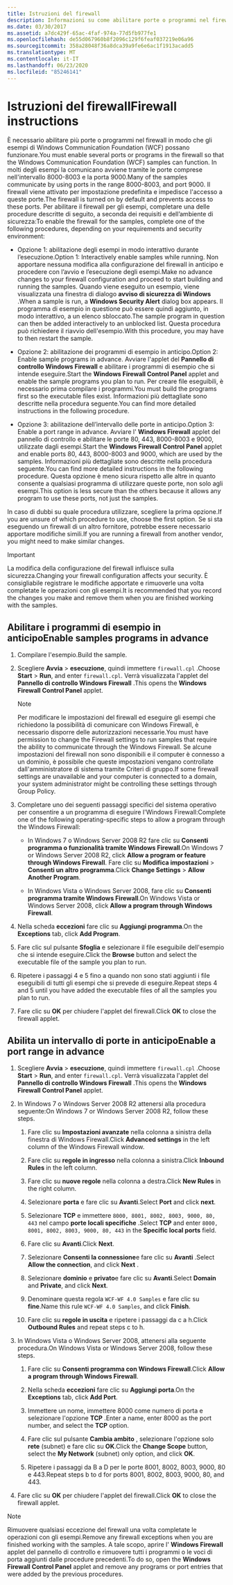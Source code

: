 ```yaml
---
title: Istruzioni del firewall
description: Informazioni su come abilitare porte o programmi nel firewall per gli esempi di WCF. Usare una di queste procedure, a seconda dei requisiti e dell'ambiente di sicurezza.
ms.date: 03/30/2017
ms.assetid: a7dc429f-65ac-4faf-974a-77d5fb977fe1
ms.openlocfilehash: de55d067960b8f2096c129f6feaf037219e06a96
ms.sourcegitcommit: 358a28048f36a8dca39a9fe6e6ac1f1913acadd5
ms.translationtype: MT
ms.contentlocale: it-IT
ms.lasthandoff: 06/23/2020
ms.locfileid: "85246141"
---
```

# <a name="firewall-instructions"></a><span data-ttu-id="d3a56-104">Istruzioni del firewall</span><span class="sxs-lookup"><span data-stu-id="d3a56-104">Firewall instructions</span></span>

<span data-ttu-id="d3a56-105">È necessario abilitare più porte o programmi nel firewall in modo che gli esempi di Windows Communication Foundation (WCF) possano funzionare.</span><span class="sxs-lookup"><span data-stu-id="d3a56-105">You must enable several ports or programs in the firewall so that the Windows Communication Foundation (WCF) samples can function.</span></span> <span data-ttu-id="d3a56-106">In molti degli esempi la comunicano avviene tramite le porte comprese nell'intervallo 8000-8003 e la porta 9000.</span><span class="sxs-lookup"><span data-stu-id="d3a56-106">Many of the samples communicate by using ports in the range 8000-8003, and port 9000.</span></span> <span data-ttu-id="d3a56-107">Il firewall viene attivato per impostazione predefinita e impedisce l'accesso a queste porte.</span><span class="sxs-lookup"><span data-stu-id="d3a56-107">The firewall is turned on by default and prevents access to these ports.</span></span> <span data-ttu-id="d3a56-108">Per abilitare il firewall per gli esempi, completare una delle procedure descritte di seguito, a seconda dei requisiti e dell’ambiente di sicurezza:</span><span class="sxs-lookup"><span data-stu-id="d3a56-108">To enable the firewall for the samples, complete one of the following procedures, depending on your requirements and security environment:</span></span>

- <span data-ttu-id="d3a56-109">Opzione 1: abilitazione degli esempi in modo interattivo durante l’esecuzione.</span><span class="sxs-lookup"><span data-stu-id="d3a56-109">Option 1: Interactively enable samples while running.</span></span> <span data-ttu-id="d3a56-110">Non apportare nessuna modifica alla configurazione del firewall in anticipo e procedere con l’avvio e l’esecuzione degli esempi.</span><span class="sxs-lookup"><span data-stu-id="d3a56-110">Make no advance changes to your firewall configuration and proceed to start building and running the samples.</span></span> <span data-ttu-id="d3a56-111">Quando viene eseguito un esempio, viene visualizzata una finestra di dialogo **avviso di sicurezza di Windows** .</span><span class="sxs-lookup"><span data-stu-id="d3a56-111">When a sample is run, a **Windows Security Alert** dialog box appears.</span></span> <span data-ttu-id="d3a56-112">Il programma di esempio in questione può essere quindi aggiunto, in modo interattivo, a un elenco sbloccato.</span><span class="sxs-lookup"><span data-stu-id="d3a56-112">The sample program in question can then be added interactively to an unblocked list.</span></span> <span data-ttu-id="d3a56-113">Questa procedura può richiedere il riavvio dell'esempio.</span><span class="sxs-lookup"><span data-stu-id="d3a56-113">With this procedure, you may have to then restart the sample.</span></span>

- <span data-ttu-id="d3a56-114">Opzione 2: abilitazione dei programmi di esempio in anticipo.</span><span class="sxs-lookup"><span data-stu-id="d3a56-114">Option 2: Enable sample programs in advance.</span></span> <span data-ttu-id="d3a56-115">Avviare l'applet del **Pannello di controllo Windows Firewall** e abilitare i programmi di esempio che si intende eseguire.</span><span class="sxs-lookup"><span data-stu-id="d3a56-115">Start the **Windows Firewall Control Panel** applet and enable the sample programs you plan to run.</span></span> <span data-ttu-id="d3a56-116">Per creare file eseguibili, è necessario prima compilare i programmi.</span><span class="sxs-lookup"><span data-stu-id="d3a56-116">You must build the programs first so the executable files exist.</span></span> <span data-ttu-id="d3a56-117">Informazioni più dettagliate sono descritte nella procedura seguente.</span><span class="sxs-lookup"><span data-stu-id="d3a56-117">You can find more detailed instructions in the following procedure.</span></span>

- <span data-ttu-id="d3a56-118">Opzione 3: abilitazione dell’intervallo delle porte in anticipo.</span><span class="sxs-lookup"><span data-stu-id="d3a56-118">Option 3: Enable a port range in advance.</span></span> <span data-ttu-id="d3a56-119">Avviare l' **Windows Firewall** applet del pannello di controllo e abilitare le porte 80, 443, 8000-8003 e 9000, utilizzate dagli esempi.</span><span class="sxs-lookup"><span data-stu-id="d3a56-119">Start the **Windows Firewall Control Panel** applet and enable ports 80, 443, 8000-8003 and 9000, which are used by the samples.</span></span> <span data-ttu-id="d3a56-120">Informazioni più dettagliate sono descritte nella procedura seguente.</span><span class="sxs-lookup"><span data-stu-id="d3a56-120">You can find more detailed instructions in the following procedure.</span></span> <span data-ttu-id="d3a56-121">Questa opzione è meno sicura rispetto alle altre in quanto consente a qualsiasi programma di utilizzare queste porte, non solo agli esempi.</span><span class="sxs-lookup"><span data-stu-id="d3a56-121">This option is less secure than the others because it allows any program to use these ports, not just the samples.</span></span>

<span data-ttu-id="d3a56-122">In caso di dubbi su quale procedura utilizzare, scegliere la prima opzione.</span><span class="sxs-lookup"><span data-stu-id="d3a56-122">If you are unsure of which procedure to use, choose the first option.</span></span> <span data-ttu-id="d3a56-123">Se si sta eseguendo un firewall di un altro fornitore, potrebbe essere necessario apportare modifiche simili.</span><span class="sxs-lookup"><span data-stu-id="d3a56-123">If you are running a firewall from another vendor, you might need to make similar changes.</span></span>

> [!IMPORTANT]
> <span data-ttu-id="d3a56-124">La modifica della configurazione del firewall influisce sulla sicurezza.</span><span class="sxs-lookup"><span data-stu-id="d3a56-124">Changing your firewall configuration affects your security.</span></span> <span data-ttu-id="d3a56-125">È consigliabile registrare le modifiche apportate e rimuoverle una volta completate le operazioni con gli esempi.</span><span class="sxs-lookup"><span data-stu-id="d3a56-125">It is recommended that you record the changes you make and remove them when you are finished working with the samples.</span></span>

## <a name="enable-samples-programs-in-advance"></a><span data-ttu-id="d3a56-126">Abilitare i programmi di esempio in anticipo</span><span class="sxs-lookup"><span data-stu-id="d3a56-126">Enable samples programs in advance</span></span>

1. <span data-ttu-id="d3a56-127">Compilare l'esempio.</span><span class="sxs-lookup"><span data-stu-id="d3a56-127">Build the sample.</span></span>

2. <span data-ttu-id="d3a56-128">Scegliere **Avvia**  >  **esecuzione**, quindi immettere `firewall.cpl` .</span><span class="sxs-lookup"><span data-stu-id="d3a56-128">Choose **Start** > **Run**, and enter `firewall.cpl`.</span></span> <span data-ttu-id="d3a56-129">Verrà visualizzata l'applet del **Pannello di controllo Windows Firewall** .</span><span class="sxs-lookup"><span data-stu-id="d3a56-129">This opens the **Windows Firewall Control Panel** applet.</span></span>

    > [!NOTE]
    > <span data-ttu-id="d3a56-130">Per modificare le impostazioni del firewall ed eseguire gli esempi che richiedono la possibilità di comunicare con Windows Firewall, è necessario disporre delle autorizzazioni necessarie.</span><span class="sxs-lookup"><span data-stu-id="d3a56-130">You must have permission to change the Firewall settings to run samples that require the ability to communicate through the Windows Firewall.</span></span> <span data-ttu-id="d3a56-131">Se alcune impostazioni del firewall non sono disponibili e il computer è connesso a un dominio, è possibile che queste impostazioni vengano controllate dall'amministratore di sistema tramite Criteri di gruppo.</span><span class="sxs-lookup"><span data-stu-id="d3a56-131">If some firewall settings are unavailable and your computer is connected to a domain, your system administrator might be controlling these settings through Group Policy.</span></span>

3. <span data-ttu-id="d3a56-132">Completare uno dei seguenti passaggi specifici del sistema operativo per consentire a un programma di eseguire l'Windows Firewall:</span><span class="sxs-lookup"><span data-stu-id="d3a56-132">Complete one of the following operating-specific steps to allow a program through the Windows Firewall:</span></span>

    - <span data-ttu-id="d3a56-133">In Windows 7 o Windows Server 2008 R2 fare clic su **Consenti programma o funzionalità tramite Windows Firewall**.</span><span class="sxs-lookup"><span data-stu-id="d3a56-133">On Windows 7 or Windows Server 2008 R2, click **Allow a program or feature through Windows Firewall**.</span></span> <span data-ttu-id="d3a56-134">Fare clic su **Modifica impostazioni**  >  **Consenti un altro programma**.</span><span class="sxs-lookup"><span data-stu-id="d3a56-134">Click **Change Settings** > **Allow Another Program**.</span></span>

    - <span data-ttu-id="d3a56-135">In Windows Vista o Windows Server 2008, fare clic su **Consenti programma tramite Windows Firewall**.</span><span class="sxs-lookup"><span data-stu-id="d3a56-135">On Windows Vista or Windows Server 2008, click **Allow a program through Windows Firewall**.</span></span>

4. <span data-ttu-id="d3a56-136">Nella scheda **eccezioni** fare clic su **Aggiungi programma**.</span><span class="sxs-lookup"><span data-stu-id="d3a56-136">On the **Exceptions** tab, click **Add Program**.</span></span>

5. <span data-ttu-id="d3a56-137">Fare clic sul pulsante **Sfoglia** e selezionare il file eseguibile dell'esempio che si intende eseguire.</span><span class="sxs-lookup"><span data-stu-id="d3a56-137">Click the **Browse** button and select the executable file of the sample you plan to run.</span></span>

6. <span data-ttu-id="d3a56-138">Ripetere i passaggi 4 e 5 fino a quando non sono stati aggiunti i file eseguibili di tutti gli esempi che si prevede di eseguire.</span><span class="sxs-lookup"><span data-stu-id="d3a56-138">Repeat steps 4 and 5 until you have added the executable files of all the samples you plan to run.</span></span>

7. <span data-ttu-id="d3a56-139">Fare clic su **OK** per chiudere l'applet del firewall.</span><span class="sxs-lookup"><span data-stu-id="d3a56-139">Click **OK** to close the firewall applet.</span></span>

## <a name="enable-a-port-range-in-advance"></a><span data-ttu-id="d3a56-140">Abilita un intervallo di porte in anticipo</span><span class="sxs-lookup"><span data-stu-id="d3a56-140">Enable a port range in advance</span></span>

1. <span data-ttu-id="d3a56-141">Scegliere **Avvia**  >  **esecuzione**, quindi immettere `firewall.cpl` .</span><span class="sxs-lookup"><span data-stu-id="d3a56-141">Choose **Start** > **Run**, and enter `firewall.cpl`.</span></span> <span data-ttu-id="d3a56-142">Verrà visualizzata l'applet del **Pannello di controllo Windows Firewall** .</span><span class="sxs-lookup"><span data-stu-id="d3a56-142">This opens the **Windows Firewall Control Panel** applet.</span></span>

2. <span data-ttu-id="d3a56-143">In Windows 7 o Windows Server 2008 R2 attenersi alla procedura seguente:</span><span class="sxs-lookup"><span data-stu-id="d3a56-143">On Windows 7 or Windows Server 2008 R2, follow these steps.</span></span>

    1. <span data-ttu-id="d3a56-144">Fare clic su **Impostazioni avanzate** nella colonna a sinistra della finestra di Windows Firewall.</span><span class="sxs-lookup"><span data-stu-id="d3a56-144">Click **Advanced settings** in the left column of the Windows Firewall window.</span></span>

    2. <span data-ttu-id="d3a56-145">Fare clic su **regole in ingresso** nella colonna a sinistra.</span><span class="sxs-lookup"><span data-stu-id="d3a56-145">Click **Inbound Rules** in the left column.</span></span>

    3. <span data-ttu-id="d3a56-146">Fare clic su **nuove regole** nella colonna a destra.</span><span class="sxs-lookup"><span data-stu-id="d3a56-146">Click **New Rules** in the right column.</span></span>

    4. <span data-ttu-id="d3a56-147">Selezionare **porta** e fare clic su **Avanti**.</span><span class="sxs-lookup"><span data-stu-id="d3a56-147">Select **Port** and click **next**.</span></span>

    5. <span data-ttu-id="d3a56-148">Selezionare **TCP** e immettere `8000, 8001, 8002, 8003, 9000, 80, 443` nel campo **porte locali specifiche** .</span><span class="sxs-lookup"><span data-stu-id="d3a56-148">Select **TCP** and enter `8000, 8001, 8002, 8003, 9000, 80, 443` in the **Specific local ports** field.</span></span>

    6. <span data-ttu-id="d3a56-149">Fare clic su **Avanti**.</span><span class="sxs-lookup"><span data-stu-id="d3a56-149">Click **Next**.</span></span>

    7. <span data-ttu-id="d3a56-150">Selezionare **Consenti la connessione**e fare clic su **Avanti** .</span><span class="sxs-lookup"><span data-stu-id="d3a56-150">Select **Allow the connection**, and click **Next** .</span></span>

    8. <span data-ttu-id="d3a56-151">Selezionare **dominio** e **privato**e fare clic su **Avanti**.</span><span class="sxs-lookup"><span data-stu-id="d3a56-151">Select **Domain** and **Private**, and click **Next**.</span></span>

    9. <span data-ttu-id="d3a56-152">Denominare questa regola `WCF-WF 4.0 Samples` e fare clic su **fine**.</span><span class="sxs-lookup"><span data-stu-id="d3a56-152">Name this rule `WCF-WF 4.0 Samples`, and click **Finish**.</span></span>

    10. <span data-ttu-id="d3a56-153">Fare clic su **regole in uscita** e ripetere i passaggi da c a h.</span><span class="sxs-lookup"><span data-stu-id="d3a56-153">Click **Outbound Rules** and repeat steps c to h.</span></span>

3. <span data-ttu-id="d3a56-154">In Windows Vista o Windows Server 2008, attenersi alla seguente procedura.</span><span class="sxs-lookup"><span data-stu-id="d3a56-154">On Windows Vista or Windows Server 2008, follow these steps.</span></span>

    1. <span data-ttu-id="d3a56-155">Fare clic su **Consenti programma con Windows Firewall**.</span><span class="sxs-lookup"><span data-stu-id="d3a56-155">Click **Allow a program through Windows Firewall**.</span></span>

    2. <span data-ttu-id="d3a56-156">Nella scheda **eccezioni** fare clic su **Aggiungi porta**.</span><span class="sxs-lookup"><span data-stu-id="d3a56-156">On the **Exceptions** tab, click **Add Port**.</span></span>

    3. <span data-ttu-id="d3a56-157">Immettere un nome, immettere 8000 come numero di porta e selezionare l'opzione **TCP** .</span><span class="sxs-lookup"><span data-stu-id="d3a56-157">Enter a name, enter 8000 as the port number, and select the **TCP** option.</span></span>

    4. <span data-ttu-id="d3a56-158">Fare clic sul pulsante **Cambia ambito** , selezionare l'opzione solo **rete** (subnet) e fare clic su **OK**.</span><span class="sxs-lookup"><span data-stu-id="d3a56-158">Click the **Change Scope** button, select the **My Network** (subnet) only option, and click **OK**.</span></span>

    5. <span data-ttu-id="d3a56-159">Ripetere i passaggi da B a D per le porte 8001, 8002, 8003, 9000, 80 e 443.</span><span class="sxs-lookup"><span data-stu-id="d3a56-159">Repeat steps b to d for ports 8001, 8002, 8003, 9000, 80, and 443.</span></span>

4. <span data-ttu-id="d3a56-160">Fare clic su **OK** per chiudere l'applet del firewall.</span><span class="sxs-lookup"><span data-stu-id="d3a56-160">Click **OK** to close the firewall applet.</span></span>

> [!NOTE]
> <span data-ttu-id="d3a56-161">Rimuovere qualsiasi eccezione del firewall una volta completate le operazioni con gli esempi.</span><span class="sxs-lookup"><span data-stu-id="d3a56-161">Remove any firewall exceptions when you are finished working with the samples.</span></span> <span data-ttu-id="d3a56-162">A tale scopo, aprire l' **Windows Firewall** applet del pannello di controllo e rimuovere tutti i programmi o le voci di porta aggiunti dalle procedure precedenti.</span><span class="sxs-lookup"><span data-stu-id="d3a56-162">To do so, open the **Windows Firewall Control Panel** applet and remove any programs or port entries that were added by the previous procedures.</span></span>
